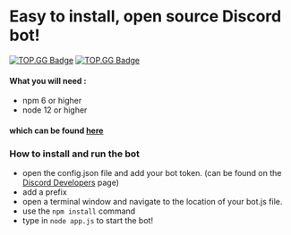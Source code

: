 # Easy to install, open source Discord bot!
[![TOP.GG Badge](https://discord.com/api/guilds/760671114232856647/widget.png?style=shield)](https://discord.gg/Czpq7Jd)
[![TOP.GG Badge](https://discord.com/api/guilds/264445053596991498/widget.png?style=shield)](https://discord.gg/dbl)

#### What you will need : 
- npm 6 or higher 
- node 12 or higher
#### which can be found [here](https://nodejs.org/)

### How to install and run the bot
- open the config.json file and add your bot token. (can be found on the [Discord Developers](https://discord.com/developers/applications/) page)
- add a prefix
- open a terminal window and navigate to the location of your bot.js file.
- use the `npm install` command
- type in `node app.js` to start the bot!

<!--
**crumberry/crumberry** is a ✨ _special_ ✨ repository because its `README.md` (this file) appears on your GitHub profile.

Here are some ideas to get you started:

- ⚡ Fun fact: ...
-->
